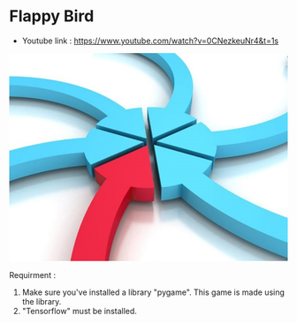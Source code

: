 # Flappy Bird
- Youtube link : https://www.youtube.com/watch?v=0CNezkeuNr4&t=1s

![alt text](https://github.com/danelee2601/Test01/blob/master/test01/a1.jpg)

Requirment : 
1. Make sure you've installed a library "pygame". This game is made using the library.
2. "Tensorflow" must be installed.

